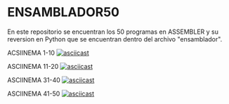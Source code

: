 # ENSAMBLADOR50
En este repositorio se encuentran los 50 programas en ASSEMBLER y su reversion en Python que se encuentran dentro del archivo "ensamblador".

ACSIINEMA 1-10
[![asciicast](https://asciinema.org/a/Q3GPI31C5y6U4YZPf8yf1hxhP.svg)](https://asciinema.org/a/Q3GPI31C5y6U4YZPf8yf1hxhP)

ASCIINEMA 11-20
[![asciicast](https://asciinema.org/a/2lXonYqnvtDkTD8ky6KkJcCGl.svg)](https://asciinema.org/a/2lXonYqnvtDkTD8ky6KkJcCGl)

ASCIINEMA 31-40
[![asciicast](https://asciinema.org/a/ro5OkIh0LvGZ55mTiNNwcRWh2.svg)](https://asciinema.org/a/ro5OkIh0LvGZ55mTiNNwcRWh2)

ASCIINEMA 41-50
[![asciicast](https://asciinema.org/a/jOlAb93QAkhA6dHKWHZgGEt74.svg)](https://asciinema.org/a/jOlAb93QAkhA6dHKWHZgGEt74)
